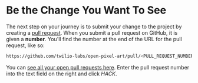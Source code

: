 # Be the Change You Want To See

The next step on your journey is to submit your change to the project by creating a [pull request](https://help.github.com/en/articles/about-pull-requests). When you submit a pull request on GitHub, it is given a __number__. You'll find the number at the end of the URL for the pull request, like so:

```bash
https://github.com/twilio-labs/open-pixel-art/pull/<PULL_REQUEST_NUMBER>
```

You can [see all your open pull requests here](https://github.com/pulls). Enter the pull request number into the text field on the right and click *HACK*.

